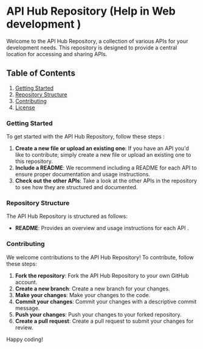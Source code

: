 # API Hub Repository (Help in Web development )


Welcome to the API Hub Repository, a collection of various APIs for your development needs. This repository is designed to provide a central location for accessing and sharing APIs.

## Table of Contents 

1. [Getting Started](#getting-started)
2. [Repository Structure](#repository-structure)
3. [Contributing](#contributing)
4. [License](#license)

### Getting Started

To get started with the API Hub Repository, follow these steps :

1. **Create a new file or upload an existing one**: If you have an API you'd like to contribute, simply create a new file or upload an existing one to this repository.
2. **Include a README**: We recommend including a README for each API to ensure proper documentation and usage instructions.
3. **Check out the other APIs**: Take a look at the other APIs in the repository to see how they are structured and documented.

### Repository Structure

The API Hub Repository is structured as follows:

- **README**: Provides an overview and usage instructions for each API .

### Contributing

We welcome contributions to the API Hub Repository! To contribute, follow these steps:

1. **Fork the repository**: Fork the API Hub Repository to your own GitHub account.
2. **Create a new branch**: Create a new branch for your changes.
3. **Make your changes**: Make your changes to the code.
4. **Commit your changes**: Commit your changes with a descriptive commit message.
5. **Push your changes**: Push your changes to your forked repository.
6. **Create a pull request**: Create a pull request to submit your changes for review.

Happy coding!
